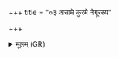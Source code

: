 +++
title = "०३ असामे कुरमे नैगूरस्य"

+++
<details><summary>मूलम् (GR)</summary>

असामे कुरमे +++(see Hoffmann, Aufsätze p. 7)+++  
नैगूरस्य स्वसः ।  
अराते निरृते  
अमते स्नुहिते ॥
</details>